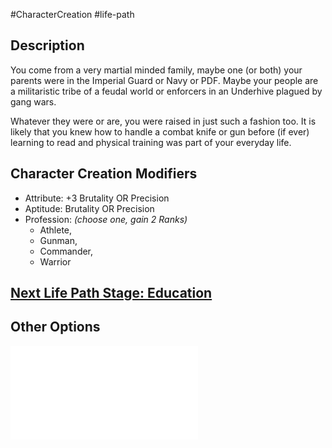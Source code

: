 #CharacterCreation #life-path 
## Description
You come from a very martial minded family, maybe one (or both) your parents were in the Imperial Guard or Navy or PDF. Maybe your people are a militaristic tribe of a feudal world or enforcers in an Underhive plagued by gang wars.

Whatever they were or are, you were raised in just such a fashion too. It is likely that you knew how to handle a combat knife or gun before (if ever) learning to read and physical training was part of your everyday life.

## Character Creation Modifiers
- Attribute: +3 Brutality OR Precision
- Aptitude: Brutality OR Precision 
- Profession: _(choose one, gain 2 Ranks)_
	- Athlete,
	- Gunman, 
	- Commander, 
	- Warrior

## [Next Life Path Stage: Education](</LifePath/Education/Education.md>)

## Other Options
![](</LifePath/Childhood/List of Childhoods.md>)